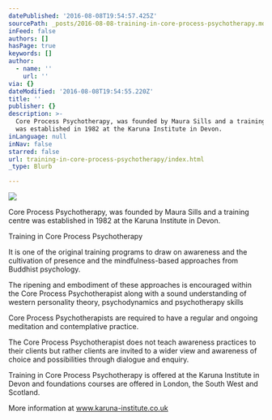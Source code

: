 ```yaml
---
datePublished: '2016-08-08T19:54:57.425Z'
sourcePath: _posts/2016-08-08-training-in-core-process-psychotherapy.md
inFeed: false
authors: []
hasPage: true
keywords: []
author:
  - name: ''
    url: ''
via: {}
dateModified: '2016-08-08T19:54:55.220Z'
title: ''
publisher: {}
description: >-
  Core Process Psychotherapy, was founded by Maura Sills and a training centre
  was established in 1982 at the Karuna Institute in Devon.
inLanguage: null
inNav: false
starred: false
url: training-in-core-process-psychotherapy/index.html
_type: Blurb

---
```

![](https://the-grid-user-content.s3-us-west-2.amazonaws.com/72fa2c2c-c2f4-4ce9-b7c3-680a90889676.jpg)

Core Process Psychotherapy, was founded by Maura Sills and a training centre was established in 1982 at the Karuna Institute in Devon.

Training in Core Process Psychotherapy

It is one of the original training programs to draw on awareness and the cultivation of presence and the mindfulness-based approaches from Buddhist psychology.

The ripening and embodiment of these approaches is encouraged within the Core Process Psychotherapist along with a sound understanding of western personality theory, psychodynamics and psychotherapy skills

Core Process Psychotherapists are required to have a regular and ongoing meditation and contemplative practice.

The Core Process Psychotherapist does not teach awareness practices to their clients but rather clients are invited to a wider view and awareness of choice and possibilities through dialogue and enquiry.

Training in Core Process Psychotherapy is offered at the Karuna Institute in Devon and foundations courses are offered in London, the South West and Scotland.

More information at www.karuna-institute.co.uk